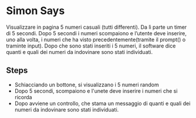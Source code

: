 Simon Says
===
Visualizzare in pagina 5 numeri casuali (tutti differenti). Da lì parte un timer di 5 secondi.
Dopo 5 secondi i numeri scompaiono e l’utente deve inserire, uno alla volta, i numeri che ha visto precedentemente(tramite il prompt() o traminte input).
Dopo che sono stati inseriti i 5 numeri, il software dice quanti e quali dei numeri da indovinare sono stati individuati.


## Steps

- Schiacciando un bottone, si visualizzano i 5 numeri random
- Dopo 5 secondi, scompaiono e l'unete deve inserire i numeri che si ricorda
- Dopo avviene un controllo, che stama un messaggio di quanti e quali dei numeri da indovinare sono stati individuati.



